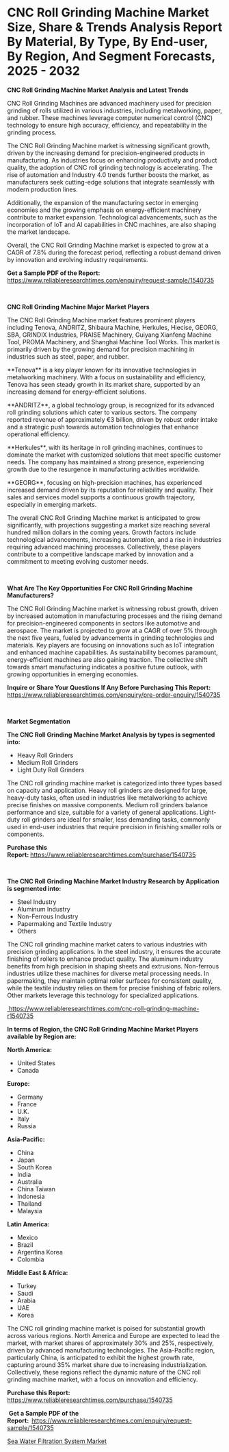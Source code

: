 <p><h1>CNC Roll Grinding Machine Market Size, Share & Trends Analysis Report By Material, By Type, By End-user, By Region, And Segment Forecasts, 2025 - 2032</h1></p><p><strong>CNC Roll Grinding Machine Market Analysis and Latest Trends</strong></p>
<p><p>CNC Roll Grinding Machines are advanced machinery used for precision grinding of rolls utilized in various industries, including metalworking, paper, and rubber. These machines leverage computer numerical control (CNC) technology to ensure high accuracy, efficiency, and repeatability in the grinding process. </p><p>The CNC Roll Grinding Machine market is witnessing significant growth, driven by the increasing demand for precision-engineered products in manufacturing. As industries focus on enhancing productivity and product quality, the adoption of CNC roll grinding technology is accelerating. The rise of automation and Industry 4.0 trends further boosts the market, as manufacturers seek cutting-edge solutions that integrate seamlessly with modern production lines.</p><p>Additionally, the expansion of the manufacturing sector in emerging economies and the growing emphasis on energy-efficient machinery contribute to market expansion. Technological advancements, such as the incorporation of IoT and AI capabilities in CNC machines, are also shaping the market landscape. </p><p>Overall, the CNC Roll Grinding Machine market is expected to grow at a CAGR of 7.8% during the forecast period, reflecting a robust demand driven by innovation and evolving industry requirements.</p></p>
<p><strong>Get a Sample PDF of the Report:&nbsp;</strong> <a href="https://www.reliableresearchtimes.com/enquiry/request-sample/1540735?utm_campaign=2481&utm_medium=2&utm_source=Github&utm_content=ia&utm_term=20022025&utm_id=cnc-roll-grinding-machine">https://www.reliableresearchtimes.com/enquiry/request-sample/1540735</a></p>
<p>&nbsp;</p>
<p><strong>CNC Roll Grinding Machine Major Market Players</strong></p>
<p><p>The CNC Roll Grinding Machine market features prominent players including Tenova, ANDRITZ, Shibaura Machine, Herkules, Hiecise, GEORG, SBA, GRINDIX Industries, PRAISE Machinery, Guiyang Xianfeng Machine Tool, PROMA Machinery, and Shanghai Machine Tool Works. This market is primarily driven by the growing demand for precision machining in industries such as steel, paper, and rubber.</p><p>**Tenova** is a key player known for its innovative technologies in metalworking machinery. With a focus on sustainability and efficiency, Tenova has seen steady growth in its market share, supported by an increasing demand for energy-efficient solutions.</p><p>**ANDRITZ**, a global technology group, is recognized for its advanced roll grinding solutions which cater to various sectors. The company reported revenue of approximately €3 billion, driven by robust order intake and a strategic push towards automation technologies that enhance operational efficiency.</p><p>**Herkules**, with its heritage in roll grinding machines, continues to dominate the market with customized solutions that meet specific customer needs. The company has maintained a strong presence, experiencing growth due to the resurgence in manufacturing activities worldwide.</p><p>**GEORG**, focusing on high-precision machines, has experienced increased demand driven by its reputation for reliability and quality. Their sales and services model supports a continuous growth trajectory, especially in emerging markets.</p><p>The overall CNC Roll Grinding Machine market is anticipated to grow significantly, with projections suggesting a market size reaching several hundred million dollars in the coming years. Growth factors include technological advancements, increasing automation, and a rise in industries requiring advanced machining processes. Collectively, these players contribute to a competitive landscape marked by innovation and a commitment to meeting evolving customer needs.</p></p>
<p>&nbsp;</p>
<p><strong>What Are The Key Opportunities For CNC Roll Grinding Machine Manufacturers?</strong></p>
<p><p>The CNC Roll Grinding Machine market is witnessing robust growth, driven by increased automation in manufacturing processes and the rising demand for precision-engineered components in sectors like automotive and aerospace. The market is projected to grow at a CAGR of over 5% through the next five years, fueled by advancements in grinding technologies and materials. Key players are focusing on innovations such as IoT integration and enhanced machine capabilities. As sustainability becomes paramount, energy-efficient machines are also gaining traction. The collective shift towards smart manufacturing indicates a positive future outlook, with growing opportunities in emerging economies.</p></p>
<p><strong>Inquire or Share Your Questions If Any Before Purchasing This Report:</strong> <a href="https://www.reliableresearchtimes.com/enquiry/pre-order-enquiry/1540735?utm_campaign=2481&utm_medium=2&utm_source=Github&utm_content=ia&utm_term=20022025&utm_id=cnc-roll-grinding-machine">https://www.reliableresearchtimes.com/enquiry/pre-order-enquiry/1540735</a></p>
<p>&nbsp;</p>
<p><strong>Market Segmentation</strong></p>
<p><strong>The CNC Roll Grinding Machine Market Analysis by types is segmented into:</strong></p>
<p><ul><li>Heavy Roll Grinders</li><li>Medium Roll Grinders</li><li>Light Duty Roll Grinders</li></ul></p>
<p><p>The CNC roll grinding machine market is categorized into three types based on capacity and application. Heavy roll grinders are designed for large, heavy-duty tasks, often used in industries like metalworking to achieve precise finishes on massive components. Medium roll grinders balance performance and size, suitable for a variety of general applications. Light-duty roll grinders are ideal for smaller, less demanding tasks, commonly used in end-user industries that require precision in finishing smaller rolls or components.</p></p>
<p><strong>Purchase this Report:&nbsp;</strong><a href="https://www.reliableresearchtimes.com/purchase/1540735?utm_campaign=2481&utm_medium=2&utm_source=Github&utm_content=ia&utm_term=20022025&utm_id=cnc-roll-grinding-machine">https://www.reliableresearchtimes.com/purchase/1540735</a></p>
<p>&nbsp;</p>
<p><strong>The CNC Roll Grinding Machine Market Industry Research by Application is segmented into:</strong></p>
<p><ul><li>Steel Industry</li><li>Aluminum Industry</li><li>Non-Ferrous Industry</li><li>Papermaking and Textile Industry</li><li>Others</li></ul></p>
<p><p>The CNC roll grinding machine market caters to various industries with precision grinding applications. In the steel industry, it ensures the accurate finishing of rollers to enhance product quality. The aluminum industry benefits from high precision in shaping sheets and extrusions. Non-ferrous industries utilize these machines for diverse metal processing needs. In papermaking, they maintain optimal roller surfaces for consistent quality, while the textile industry relies on them for precise finishing of fabric rollers. Other markets leverage this technology for specialized applications.</p></p>
<p><a href="https://www.reliableresearchtimes.com/cnc-roll-grinding-machine-r1540735?utm_campaign=2481&utm_medium=2&utm_source=Github&utm_content=ia&utm_term=20022025&utm_id=cnc-roll-grinding-machine">&nbsp;https://www.reliableresearchtimes.com/cnc-roll-grinding-machine-r1540735</a></p>
<p><strong>In terms of Region, the CNC Roll Grinding Machine Market Players available by Region are:</strong></p>
<p>
    <p> <strong> North America: </strong>
        <ul>
            <li>United States</li>
            <li>Canada</li>
        </ul>
        </p> 
    <p> <strong> Europe: </strong>
        <ul>
            <li>Germany</li>
            <li>France</li>
            <li>U.K.</li>
            <li>Italy</li>
            <li>Russia</li>
        </ul>
        </p> 
    <p> <strong> Asia-Pacific: </strong>
        <ul>
            <li>China</li>
            <li>Japan</li>
            <li>South Korea</li>
            <li>India</li>
            <li>Australia</li>
            <li>China Taiwan</li>
            <li>Indonesia</li>
            <li>Thailand</li>
            <li>Malaysia</li>
        </ul>
        </p> 
    <p> <strong> Latin America: </strong>
        <ul>
            <li>Mexico</li>
            <li>Brazil</li>
            <li>Argentina Korea</li>
            <li>Colombia</li>
        </ul>
        </p> 
    <p> <strong> Middle East & Africa: </strong>
        <ul>
            <li>Turkey</li>
            <li>Saudi</li>
            <li>Arabia</li>
            <li>UAE</li>
            <li>Korea</li>
        </ul>
    </p>
    </p>
<p><p>The CNC roll grinding machine market is poised for substantial growth across various regions. North America and Europe are expected to lead the market, with market shares of approximately 30% and 25%, respectively, driven by advanced manufacturing technologies. The Asia-Pacific region, particularly China, is anticipated to exhibit the highest growth rate, capturing around 35% market share due to increasing industrialization. Collectively, these regions reflect the dynamic nature of the CNC roll grinding machine market, with a focus on innovation and efficiency.</p></p>
<p><strong>Purchase this Report: </strong><a href="https://www.reliableresearchtimes.com/purchase/1540735?utm_campaign=2481&utm_medium=2&utm_source=Github&utm_content=ia&utm_term=20022025&utm_id=cnc-roll-grinding-machine">https://www.reliableresearchtimes.com/purchase/1540735</a></p>
<p>&nbsp;<strong>Get a Sample PDF of the Report:&nbsp;&nbsp;</strong><a href="https://www.reliableresearchtimes.com/enquiry/request-sample/1540735?utm_campaign=2481&utm_medium=2&utm_source=Github&utm_content=ia&utm_term=20022025&utm_id=cnc-roll-grinding-machine">https://www.reliableresearchtimes.com/enquiry/request-sample/1540735</a></p>
<p><strong></strong></p>
<p><p><a href="https://github.com/nabadeneme/Market-Research-Report-List-1/blob/main/sea-water-filtration-system-market.md?utm_campaign=2481&utm_medium=2&utm_source=Github&utm_content=ia&utm_term=20022025&utm_id=cnc-roll-grinding-machine">Sea Water Filtration System Market</a></p></p>